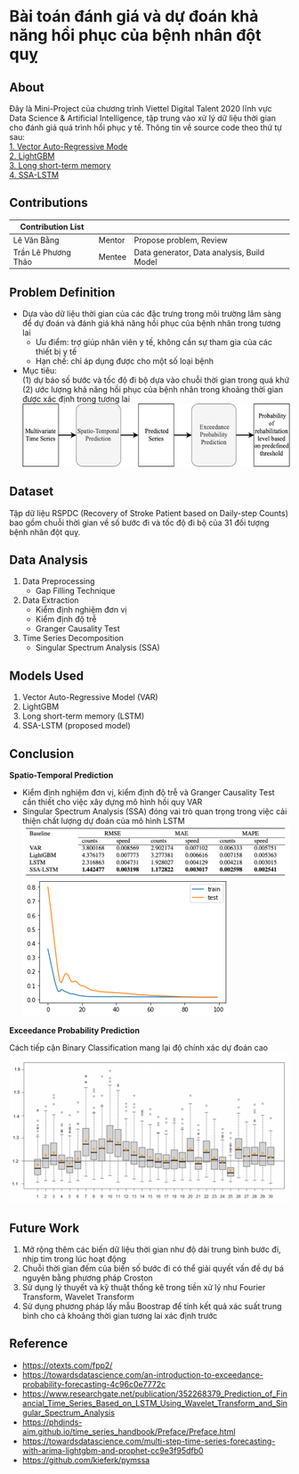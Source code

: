 # Bài toán đánh giá và dự đoán khả năng hồi phục của bệnh nhân đột quỵ

## About

Đây là Mini-Project của chương trình Viettel Digital Talent 2020 lĩnh vực Data Science & Artificial Intelligence, tập trung vào xử lý dữ liệu thời gian cho đánh giá quá trình hồi phục y tế. Thông tin về source code theo thứ tự sau: <br>
[1. Vector Auto-Regressive Mode](https://github.com/TranafLee/VDT-DSAI-2022/blob/main/src/3-VAR.ipynb) <br>
[2. LightGBM](https://github.com/TranafLee/VDT-DSAI-2022/blob/main/src/5-LightGBM.ipynb) <br>
[3. Long short-term memory](https://github.com/TranafLee/VDT-DSAI-2022/blob/main/src/7-multivariateLSTM.ipynb) <br>
[4. SSA-LSTM](https://github.com/TranafLee/VDT-DSAI-2022/blob/main/src/8-SSA-LSTM.ipynb) 

## Contributions

| Contribution List |  |  |
| --- | --- | --- |
| Lê Văn Bằng | Mentor | Propose problem, Review |
| Trần Lê Phương Thảo | Mentee | Data generator, Data analysis, Build Model |

## Problem Definition

- Dựa vào dữ liệu thời gian của các đặc trưng trong môi trường lâm sàng để dự đoán và đánh giá
khả năng hồi phục của bệnh nhân trong tương lai
    - Ưu điểm: trợ giúp nhân viên y tế, không cần sự tham gia của các thiết bị y tế
    - Hạn chế: chỉ áp dụng được cho một số loại bệnh
- Mục tiêu: <br>
    (1) dự báo số bước và tốc độ đi bộ dựa vào chuỗi thời gian trong quá khứ <br>
    (2) ước lượng khả năng hồi phục của bệnh nhân trong khoảng thời gian được xác định trong tương lai <br>
![plot](./image/problem.png)

## Dataset

Tập dữ liệu RSPDC (Recovery of Stroke Patient based on Daily-step Counts) bao gồm chuỗi thời gian về số bước đi và tốc độ đi bộ của 31 đối tượng bệnh nhân đột quỵ.

## Data Analysis

1. Data Preprocessing
    - Gap Filling Technique
2. Data Extraction
    - Kiểm định nghiệm đơn vị
    - Kiểm định độ trễ
    - Granger Causality Test
3. Time Series Decomposition
    - Singular Spectrum Analysis (SSA)

## Models Used

1. Vector Auto-Regressive Model (VAR)
2. LightGBM
3. Long short-term memory (LSTM)
4. SSA-LSTM (proposed model)

## Conclusion

**Spatio-Temporal Prediction**

- Kiểm định nghiệm đơn vị, kiểm định độ trễ và Granger Causality Test cần thiết cho việc xây dựng mô hình hồi quy VAR
- Singular Spectrum Analysis (SSA) đóng vai trò quan trọng trong việc cải thiện chất lượng dự đoán của mô hình LSTM <br>
![plot](./image/result1.png) <br>
![plot](./image/result2.png) <br>

**Exceedance Probability Prediction**

Cách tiếp cận Binary Classification mang lại độ chính xác dự đoán cao <br>
![plot](./image/result3.png)

## Future Work

1. Mở rộng thêm các biến dữ liệu thời gian như độ dài trung bình bước đi, nhịp tim trong lúc hoạt động
2. Chuỗi thời gian đếm của biến số bước đi có thể giải quyết vấn đề dự bá nguyên bằng phương pháp Croston
3. Sử dụng lý thuyết và kỹ thuật thống kê trong tiền xử lý như Fourier Transform, Wavelet Transform
4. Sử dụng phương pháp lấy mẫu Boostrap để tính kết quả xác suất trung bình cho cả khoảng thời gian tương lai xác định trước

## Reference
- https://otexts.com/fpp2/
- https://towardsdatascience.com/an-introduction-to-exceedance-probability-forecasting-4c96c0e7772c
- https://www.researchgate.net/publication/352268379_Prediction_of_Financial_Time_Series_Based_on_LSTM_Using_Wavelet_Transform_and_Singular_Spectrum_Analysis
- https://phdinds-aim.github.io/time_series_handbook/Preface/Preface.html
- https://towardsdatascience.com/multi-step-time-series-forecasting-with-arima-lightgbm-and-prophet-cc9e3f95dfb0
- https://github.com/kieferk/pymssa
